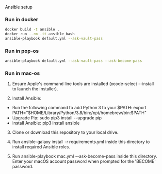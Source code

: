 Ansible setup

### Run in docker

```sh
docker build -t ansible .
docker run --rm -it ansible bash
ansible-playbook default.yml --ask-vault-pass
```

### Run in pop-os

```sh
ansible-playbook default.yml --ask-vault-pass --ask-become-pass
```

### Run in mac-os

1. Ensure Apple's command line tools are installed (xcode-select --install to launch the installer).

2. Install Ansible:

 - Run the following command to add Python 3 to your $PATH: export PATH="$HOME/Library/Python/3.8/bin:/opt/homebrew/bin:$PATH"
 - Upgrade Pip: sudo pip3 install --upgrade pip
 - Install Ansible: pip3 install ansible

3. Clone or download this repository to your local drive.

4. Run ansible-galaxy install -r requirements.yml inside this directory to install required Ansible roles.

5. Run ansible-playbook mac.yml --ask-become-pass inside this directory. Enter your macOS account password when prompted for the 'BECOME' password.


